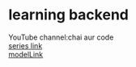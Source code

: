 # learning backend
YouTube channel:chai aur code
<br>[series link](https://www.youtube.com/watch?v=9B4CvtzXRpc&list=PLu71SKxNbfoBGh_8p_NS-ZAh6v7HhYqHW&index=7)
<br>[modelLink](https://app.eraser.io/workspace/YtPqZ1VogxGy1jzIDkzj)